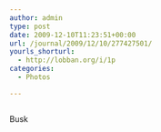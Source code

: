 ```yaml
---
author: admin
type: post
date: 2009-12-10T11:23:51+00:00
url: /journal/2009/12/10/277427501/
yourls_shorturl:
  - http://lobban.org/i/1p
categories:
  - Photos

---
```

<div class="figure">
  <img src="http://andy.lobban.org/photo/1280/277427501/1/tumblr_kufozr5Tq01qzrl7b" alt="" />
</div>

Busk